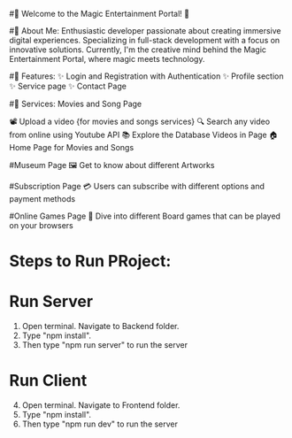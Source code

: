 #🌟 Welcome to the Magic Entertainment Portal! 🌟

#🚀 About Me:
Enthusiastic developer passionate about creating immersive digital experiences. Specializing in full-stack development with a focus on innovative solutions. Currently, I'm the creative mind behind the Magic Entertainment Portal, where magic meets technology.

#🔗 Features:
✨ Login and Registration with Authentication
✨ Profile section
✨ Service page
✨ Contact Page

#🎉 Services:
Movies and Song Page

📽️ Upload a video {for movies and songs services}
🔍 Search any video from online using Youtube API
📚 Explore the Database Videos in Page
🏠 Home Page for Movies and Songs

#Museum Page
🖼️ Get to know about different Artworks

#Subscription Page
💳 Users can subscribe with different options and payment methods

#Online Games Page
🎲 Dive into different Board games that can be played on your browsers


# Steps to Run PRoject:
  # Run Server
  1. Open terminal. Navigate to Backend folder.
  2. Type "npm install".
  3. Then type "npm run server" to run the server
  # Run Client
  4. Open terminal. Navigate to Frontend folder.
  2. Type "npm install".
  3. Then type "npm run dev" to run the server

